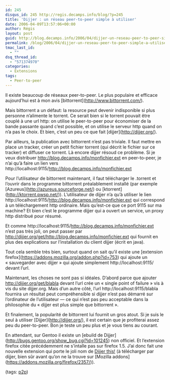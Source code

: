 ```yaml
---
id: 245
disqus_id: 245 http://regis.decamps.info/blog/?p=245
title: 'Dijjer : un réseau peer-to-peer simple à utiliser'
date: 2006-04-09T13:57:06+00:00
author: Régis
layout: post
guid: http://blog.decamps.info/2006/04/dijjer-un-reseau-peer-to-peer-simple-a-utiliser/
permalink: /blog/2006/04/dijjer-un-reseau-peer-to-peer-simple-a-utiliser/
tmac_last_id:
  - ""
dsq_thread_id:
  - "571374970"
categories:
  - Extensions
tags:
  - Peer-to-peer
---
```

Il existe beaucoup de réseaux peer-to-peer. Le plus populaire et efficace aujourd’hui est à mon avis \[bittorrent\](http://www.bittorrent.com/).

Mais bittorrent a un défaut: la resource peut devenir indisponible si plus personne n’alimente le torrent. Ce serait bien si le torrent pouvait être couplé à une url http: on utilise le peer-to-peer pour économiser de la bande passante quand c’est possible, et on utilise le serveur http quand on n’a pas le choix. Et bien, c’est un peu ce que fait \[dijjer\](http://dijjer.org/).

Par ailleurs, la publication avec bittorrent n’est pas triviale. Il faut mettre en place un tracker, créer un petit fichier torrent (qui décrit le fichier sur ce tracker) et diffuser ce torrent. Là encore dijjer résoud ce problème. Si je veux distribuer http://blog.decamps.info/monfichier.ext en peer-to-peer, je n’ai qu’à faire un lien vers http://localhost:9115/http://blog.decamps.info/monfichier.ext

Pour l’utilisateur de bittorrent maintenant, il faut télécharger le .torrent et l’ouvrir dans le programme bittorrent préalablement installé (par exemple \[Azureus\](http://azureus.sourceforge.net/) ou \[ktorrent\](http://ktorrent.pwsp.net/)). L’utilisateur de dijjer n’a qu’à utiliser le lien http://localhost:9115/http://blog.decamps.info/monfichier.ext qui correspond à un téléchargement http ordinaire. Mais qu’est-ce que ce port 9115 sur ma machine? Et bien c’est le programme dijjer qui a ouvert un service, un proxy http distribué pour résumé.
  
Et comme http://localhost:9115/http://blog.decamps.info/monfichier.ext n’est pas très joli, on peut passer par http://dijjer.org/get/http://blog.decamps.info/monfichier.ext qui fournit en plus des explications sur l’installation du client dijjer (écrit en java).

Tout cela semble très bien, surtout quand on sait qu’il existe une \[extension firefox\](https://addons.mozilla.org/addon.php?id=753) qui ajoute un « sauvegarder avec dijjer » qui ajoute simplement http://localhost:9115/ devant l’url.

Maintenant, les choses ne sont pas si idéales. D’abord parce que ajouter http://dijjer.org/get/blabla devant l’url crée un « single point of failure » vis à vis du site dijjer.org. Mais d’un autre côté, l’url http://localhost:9115/blabla fournira un résultat peut compréhensible si dijjer n’est pas démarré sur l’ordinateur de l’utilisateur &#8212; ce qui n’est pas peu acceptable dans la philosophie du « dijjer est plus simple que bittorrent ».

Et finalement, la popularité de bittorrent lui fournit un gros atout. Si je suis le seul à utiliser \[Dijjer\](http://dijjer.org/), il est certain que je profiterai assez peu du peer-to-peer. Bon je teste un peu plus et je vous tiens au courant.

En attendant, sur Gentoo il existe un \[ebuild de Dijjer\](http://bugs.gentoo.org/show_bug.cgi?id=101245) non officiel. Et l’extension firefox citée précédemment ne s’intalle pas sur firefox 1.5. J’ai donc fait une nouvelle extension qui porte le joli nom de [Dijjer this!](http://dijjer.org/get/http://blog.decamps.info/data/dijjerthis0.1.xpi "Extension firefox pour t&Atilde;&copy;l&Atilde;&copy;charger sur dijjer. Version 0.1") (à télécharger par dijjer, bien sûr avant qu’on ne la trouve sur \[Mozilla addons\](https://addons.mozilla.org/firefox/2357/)).

(tags: <a rel="tag" href="http://blogmarks.net/tag/p2p">p2p</a>)
